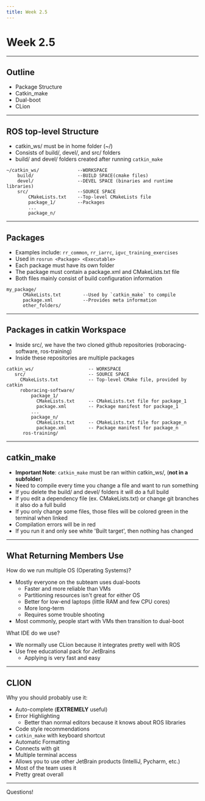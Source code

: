 ```yaml
---
title: Week 2.5
---
```

# Week 2.5

---

## Outline
- Package Structure
- Catkin_make
- Dual-boot
- CLion

---
## ROS top-level Structure
- catkin_ws/ must be in home folder (~/)
- Consists of build/, devel/, and src/ folders
- build/ and devel/ folders created after running `catkin_make`

```
~/catkin_ws/              --WORKSPACE
    build/                --BUILD SPACE(cmake files)
    devel/                --DEVEL SPACE (binaries and runtime libraries)
    src/                  --SOURCE SPACE
        CMakeLists.txt    --Top-level CMakeLists file
        package_1/        --Packages
        ...
        package_n/
```

---
## Packages

- Examples include: `rr_common`, `rr_iarrc`, `igvc_training_exercises`
- Used in `rosrun <Package> <Executable>`
- Each package must have its own folder
- The package must contain a package.xml and CMakeLists.txt file
- Both files mainly consist of build configuration information 

```
my_package/
      CMakeLists.txt        --Used by `catkin_make` to compile
      package.xml           --Provides meta information
      other_folders/
```
---

## Packages in catkin Workspace
- Inside src/, we have the two cloned github repositories (roboracing-software, ros-training)
- Inside these repositories are multiple packages

```
catkin_ws/                    -- WORKSPACE
   src/                       -- SOURCE SPACE
     CMakeLists.txt           -- Top-level CMake file, provided by catkin
     roboracing-software/
         package_1/
           CMakeLists.txt     -- CMakeLists.txt file for package_1
           package.xml        -- Package manifest for package_1
         ...
         package_n/
           CMakeLists.txt     -- CMakeLists.txt file for package_n
           package.xml        -- Package manifest for package_n
      ros-training/
```
---
## catkin_make
- **Important Note**: `catkin_make` must be ran within catkin_ws/, (**not in a subfolder**)
- Need to compile every time you change a file and want to run something
- If you delete the build/ and devel/ folders it will do a full build
- If you edit a dependency file (ex. CMakeLists.txt) or change git branches it also do a full build
- If you only change some files, those files will be colored green in the terminal when linked
- Compilation errors will be in red
- If you run it and only see white 'Built target', then nothing has changed

---
## What Returning Members Use

How do we run multiple OS (Operating Systems)?
- Mostly everyone on the subteam uses dual-boots
    - Faster and more reliable than VMs
    - Partitioning resources isn't great for either OS
    - Better for low-end laptops (little RAM and few CPU cores)
    - More long-term
    - Requires some trouble shooting
- Most commonly, people start with VMs then transition to dual-boot

What IDE do we use?
- We normally use CLion because it integrates pretty well with ROS
- Use free educational pack for JetBrains
    - Applying is very fast and easy

---
## CLION
Why you should probably use it:
- Auto-complete (**EXTREMELY** useful)
- Error Highlighting 
    - Better than normal editors because it knows about ROS libraries
- Code style recommendations 
- `catkin_make` with keyboard shortcut
- Automatic Formatting
- Connects with git 
- Multiple terminal access
- Allows you to use other JetBrain products (IntelliJ, Pycharm, etc.)
- Most of the team uses it 
- Pretty great overall

---


Questions!
